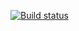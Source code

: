 [![Build status](https://ci.appveyor.com/api/projects/status/t86ia7ppkw503feu?svg=true)](https://ci.appveyor.com/project/Andrej-ori/andrej-ori-auto-dz5-1-patterns-card-delivery-order)
